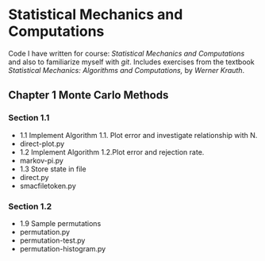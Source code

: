 # Statistical Mechanics and Computations
Code I have written for course: *Statistical Mechanics and Computations*
 and also to familiarize myself with _git_. Includes exercises from the textbook
*Statistical Mechanics: Algorithms and Computations,* by *Werner Krauth*.

## Chapter 1 Monte Carlo Methods

### Section 1.1
* 1.1 Implement Algorithm 1.1. Plot error and investigate relationship with N.
 * direct-plot.py
* 1.2 Implement Algorithm 1.2.Plot error and rejection rate.
 * markov-pi.py
* 1.3 Store state in file
 * direct.py
 * smacfiletoken.py

### Section 1.2
* 1.9 Sample permutations
 *  permutation.py
 * permutation-test.py
 * permutation-histogram.py
          


